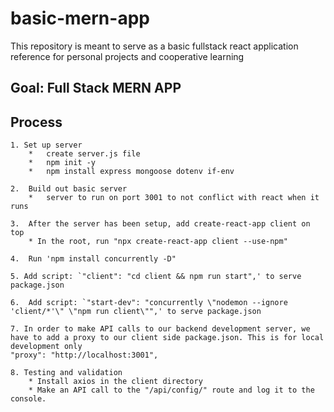 # basic-mern-app
This repository is meant to serve as a basic fullstack react application reference for personal projects and cooperative learning

## Goal: Full Stack MERN APP 

## Process
    1. Set up server
        *   create server.js file
        *   npm init -y
        *   npm install express mongoose dotenv if-env

    2.  Build out basic server
        *   server to run on port 3001 to not conflict with react when it runs
    
    3.  After the server has been setup, add create-react-app client on top
        * In the root, run "npx create-react-app client --use-npm"

    4.  Run 'npm install concurrently -D"

    5. Add script: `"client": "cd client && npm run start",' to serve package.json
 
    6.  Add script: `"start-dev": "concurrently \"nodemon --ignore 'client/*'\" \"npm run client\"",' to serve package.json

    7. In order to make API calls to our backend development server, we have to add a proxy to our client side package.json. This is for local development only
    "proxy": "http://localhost:3001",

    8. Testing and validation
        * Install axios in the client directory
        * Make an API call to the "/api/config/" route and log it to the console.
## 
